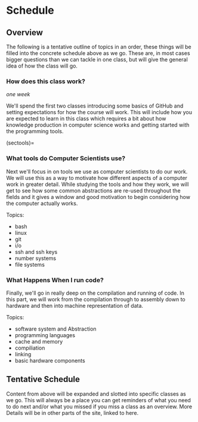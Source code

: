 # Schedule



## Overview

The following is a tentative outline of topics in an order, these things will be filled into the concrete schedule above  as we go.  These are, in most cases bigger questions than we can tackle in one class, but will give the general idea of how the class will go.  

<!-- This plan accounts for 1 less week than we actually have.  We will either go over somewhere or we'll use the last week for sharing projects, reflection, or an additional topics that comes up during the semester. -->

### How does this class work?

*one week*

We'll spend the first two classes introducing some basics of GitHub and setting expectations for how the course will work. This will include how you are expected to learn in this class which requires a bit about how knowledge production in computer science works and getting started with the programming tools.  

<!-- ### How do all of these topics relate?

*approximately two weeks*

````{margin}
```{tip}
We will integrate history throughout the whole course.  Connecting ideas to
one another, and especially in a sort of narrative form can help improve retention of ideas. My goal is for you to learn.  

We'll also come back to different topics multiple times with a slightly different framing each time.  This will both connect ideas, give you chance to practice recalling (more recall practice improves long term retention of things you learn), and give you a chance to learn things in different ways.
```
````

We'll spend a few classes doing an overview where we go through each topic in a little more depth than an introduction, but not as deep as the rest of the semester. In this section, we will focus on how the different things we will see later all relate to one another more than a deep understanding of each one.  At the end of this unit, we'll work on your grading contracts.

We'll also learn more key points in history of computing to help tie concepts together in a narrative.


Topics:
- bash
- man pages (built in help)
- terminal text editor
- git
- survey of hardware
- compilation
- information vs data -->

(sectools)=
### What tools do Computer Scientists use?



Next we'll focus in on tools we use as computer scientists to do our work.  We will use this as a way to motivate how different aspects of a computer work in greater detail. While studying the tools and how they work, we will get to see how some common abstractions are re-used throughout the fields and it gives a window and good motivation to begin considering how the computer actually works.     

Topics:
- bash
- linux
- git
- i/o
- ssh and ssh keys
- number systems
- file systems


### What Happens When I run code?


Finally, we'll go in really deep on the compilation and running of code. In this part, we will work from the compilation through to assembly down to hardware and then into machine representation of data.   

Topics:
- software system and Abstraction
- programming languages
- cache and memory
- compiliation
- linking
- basic hardware components


## Tentative Schedule

Content from above will be expanded and slotted into specific classes as we go. This will always be a place you can get reminders of what you need to do next and/or what you missed if you miss a class as an overview.  More Details will be in other parts of the site, linked to here.

<!-- You can see samples of how this worked out in previous semesters in their notes:
- [spring 22]()
- [fall 22]() -->

<!-- ``````{list-table} Schedule
:header-rows: 1
:widths: 10 15 20 15
:name: schedule

* - Date
  - Key Question
  - In Class Activities
  - Preparation
* - 2023-01-24
  - What are we doing this semester?
  - Introductions, tool practice, setup
  - Create GitHub and Prismia accounts, take stock of dev environments
* - 2023-01-26
  - Why study systems and tools?
  - course  FAQ, knowledge discussion
  - Read through the class site, notes, reflect on a thing you know well
* - 2023-01-31
  - How do I use git offline?
  - cloning, pushing, file basics
  - review notes, reflect on issues, check environment, map cs knowledge
* - 2023-02-02
  - Why do I need to use a terminal?
  - bash, organizing a project
  - review notes, practice git offline 2 ways, update kwl
* - 2023-02-07
  - How do programmers automate mundane tasks?
  - shell scripting, pipes, more redirects, grep
  - install courseutils
* - 2023-02-09
  - How do programmers build documentation?
  - confirm jupyterbook is installed
  - templating,
* - 2023-02-14
  - How does git really work?
  - grading contract Q&A, git diff, hash
  - practice, begin contract, understand git
* - 2023-02-16
  - What happens under the hood of git?
  -
  - git plumbing and more bash (pipes and find)
* - 2023-02-21
  - Why are git commit numbers so long?
  - review, map git
  - more git, number systems
* - 2023-02-23
  - How can git help me when I need it?
  - reveiw numbers and hypothesize what git could help with
  - git merges
* - 2023-02-28
* - 2023-03-02
* - 2023-03-05
  - How do I work remotely ?
  - install reqs, reflect on grade, practice script
  - ssh/ ssh keys, sed/ awk, file permissions
* - 2023-03-07
  - How do programmers keep track of all these tools?
  - summarize IDE reflections
  - IDE anatomy
* - 2023-03-21
  - How do Developers keep track of all these tools?
  - [compare languages you know]
  -
* - 2023-03-23
  - How do we choose among different programming languages?
  - [install c compiler]
  -
* - 2023-03-28
  - What happens when I build code?
  -
  -
* - 2023-03-30
  - Why is the object file unreadable on the terminal?
  - what are operators
  - bits, bytes, and integers/character representation
* - 2023-04-04
  - How does a program run?
  - install hardware simulator
  - hardware overview, memory, instructions, assembly
* - 2023-04-06
  - Where do those bitwise operations come from?
  - review simulator
  - gates, registers, more integer representation
* - 2023-04-11
  - What actually is a gate?
  -
  - physics, history, abstractoin of a gate
* - 2023-04-13
  - How do components work together?
  -
  - memmory, IO, bus, clocks,
* - 2023-04-18
  - (sub)
  -
  -
* - 2023-04-20
  - (sub)
  -
  -
* - 2023-04-25
  -
  -
  -
* - 2023-04-27
  -
  -
  -
`````` -->
